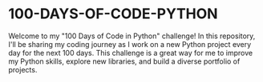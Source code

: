 # 100-DAYS-OF-CODE-PYTHON
Welcome to my "100 Days of Code in Python" challenge! In this repository, I'll be sharing my coding journey as I work on a new Python project every day for the next 100 days. This challenge is a great way for me to improve my Python skills, explore new libraries, and build a diverse portfolio of projects.
